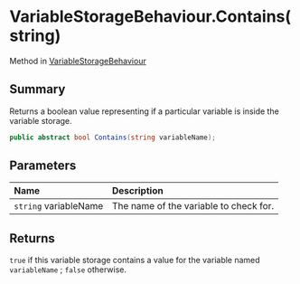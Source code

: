 # VariableStorageBehaviour.Contains(string)

Method in [VariableStorageBehaviour](api/csharp/yarn.unity.variablestoragebehaviour.md)

## Summary


Returns a boolean value representing if a particular variable is
inside the variable storage.


```csharp
public abstract bool Contains(string variableName);
```

## Parameters

|Name|Description|
|:---|:---|
|`string` variableName|The name of the variable to check for.|

## Returns

<code>true</code>  if this variable storage contains a
value for the variable named  <code>variableName</code> ;  <code>false</code>  otherwise.

